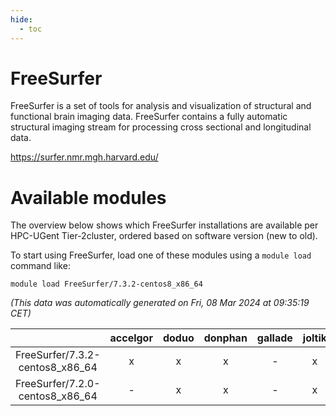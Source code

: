 ```yaml
---
hide:
  - toc
---
```


FreeSurfer
==========


FreeSurfer is a set of tools for analysis and visualization of structural and functional brain imaging data.  FreeSurfer contains a fully automatic structural imaging stream for processing cross sectional and longitudinal data.

https://surfer.nmr.mgh.harvard.edu/
# Available modules


The overview below shows which FreeSurfer installations are available per HPC-UGent Tier-2cluster, ordered based on software version (new to old).

To start using FreeSurfer, load one of these modules using a `module load` command like:

```shell
module load FreeSurfer/7.3.2-centos8_x86_64
```

*(This data was automatically generated on Fri, 08 Mar 2024 at 09:35:19 CET)*  

| |accelgor|doduo|donphan|gallade|joltik|skitty|
| :---: | :---: | :---: | :---: | :---: | :---: | :---: |
|FreeSurfer/7.3.2-centos8_x86_64|x|x|x|-|x|x|
|FreeSurfer/7.2.0-centos8_x86_64|-|x|x|-|x|x|

